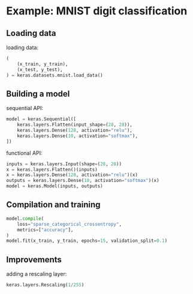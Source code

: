 # Example: MNIST digit classification

## Loading data

loading data:

```py
(
    (x_train, y_train),
    (x_test, y_test),
) = keras.datasets.mnist.load_data()
```

## Building a model

sequential API:

```py
model = keras.Sequential([
    keras.layers.Flatten(input_shape=(28, 28)),
    keras.layers.Dense(128, activation="relu"),
    keras.layers.Dense(10, activation="softmax"),
])
```

functional API:

```py
inputs = keras.layers.Input(shape=(28, 28))
x = keras.layers.Flatten()(inputs)
x = keras.layers.Dense(128, activation="relu")(x)
outputs = keras.layers.Dense(10, activation="softmax")(x)
model = keras.Model(inputs, outputs)
```

## Compilation and training

```py
model.compile(
    loss="sparse_categorical_crossentropy",
    metrics=["accuracy"],
)
model.fit(x_train, y_train, epochs=15, validation_split=0.1)
```

## Improvements

adding a rescaling layer:

```py
keras.layers.Rescaling(1/255)
```
